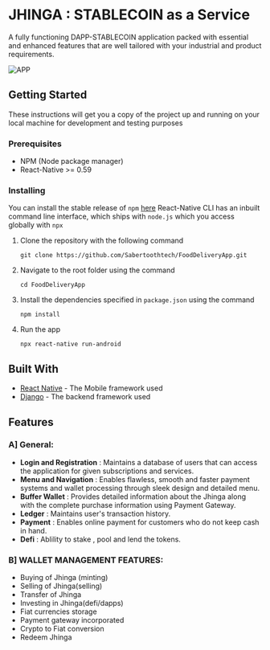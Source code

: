# JHINGA : STABLECOIN as a Service
A fully functioning DAPP-STABLECOIN application packed with essential and enhanced features that are well tailored with your industrial and product requirements.

![APP](https://github.com/Sabertoothtech/CryptoJhinga-PublicView/blob/master/videojhinga.gif)


## Getting Started

These instructions will get you a copy of the project up and running on your local machine for development and testing purposes

### Prerequisites

- NPM (Node package manager)
- React-Native >= 0.59

### Installing

You can install the stable release of `npm` [here](https://nodejs.org/en/ "NodeJS")
React-Native CLI has an inbuilt command line interface, which ships with `node.js` which you access globally with `npx`

1. Clone the repository with the following command

    `git clone https://github.com/Sabertoothtech/FoodDeliveryApp.git`

2. Navigate to the root folder using the command

    `cd FoodDeliveryApp`

3. Install the dependencies specified in `package.json` using the command

    `npm install`

4. Run the app

    `npx react-native run-android`

## Built With
* [React Native](https://reactnative.dev/docs/getting-started) - The Mobile framework used
* [Django](https://docs.djangoproject.com/en/3.0/) - The backend framework used

## Features
### A] General:

- **Login and Registration** : Maintains a database of users that can access the application for given subscriptions and services.
- **Menu and Navigation** : Enables flawless, smooth and faster payment systems and wallet processing through sleek design and detailed menu.
- **Buffer Wallet** : Provides detailed information about the Jhinga along with the complete purchase information using Payment Gateway.
- **Ledger** : Maintains user&#39;s transaction history.
- **Payment** : Enables online payment for customers who do not keep cash in hand.
- **Defi** : Ablility to stake , pool and lend the tokens.  






### B] WALLET MANAGEMENT FEATURES:


- Buying of Jhinga (minting)
- Selling of Jhinga(selling)
- Transfer of Jhinga 
- Investing in Jhinga(defi/dapps)
- Fiat currencies storage
- Payment gateway incorporated 
- Crypto to Fiat conversion 
- Redeem Jhinga








